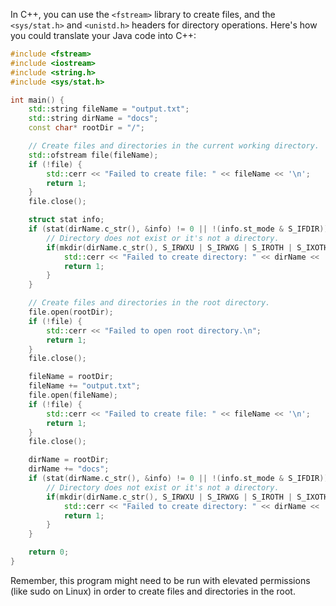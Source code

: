 In C++, you can use the `<fstream>` library to create files, and the `<sys/stat.h>` and `<unistd.h>` headers for directory operations. Here's how you could translate your Java code into C++:

```cpp
#include <fstream>
#include <iostream>
#include <string.h>
#include <sys/stat.h>

int main() {
    std::string fileName = "output.txt";
    std::string dirName = "docs";
    const char* rootDir = "/";

    // Create files and directories in the current working directory.
    std::ofstream file(fileName);
    if (!file) {
        std::cerr << "Failed to create file: " << fileName << '\n';
        return 1;
    }
    file.close();

    struct stat info;
    if (stat(dirName.c_str(), &info) != 0 || !(info.st_mode & S_IFDIR)) {
        // Directory does not exist or it's not a directory.
        if(mkdir(dirName.c_str(), S_IRWXU | S_IRWXG | S_IROTH | S_IXOTH ) == -1){
            std::cerr << "Failed to create directory: " << dirName << '\n';
            return 1;
        }
    }

    // Create files and directories in the root directory.
    file.open(rootDir);
    if (!file) {
        std::cerr << "Failed to open root directory.\n";
        return 1;
    }
    file.close();

    fileName = rootDir;
    fileName += "output.txt";
    file.open(fileName);
    if (!file) {
        std::cerr << "Failed to create file: " << fileName << '\n';
        return 1;
    }
    file.close();

    dirName = rootDir;
    dirName += "docs";
    if (stat(dirName.c_str(), &info) != 0 || !(info.st_mode & S_IFDIR)) {
        // Directory does not exist or it's not a directory.
        if(mkdir(dirName.c_str(), S_IRWXU | S_IRWXG | S_IROTH | S_IXOTH ) == -1){
            std::cerr << "Failed to create directory: " << dirName << '\n';
            return 1;
        }
    }

    return 0;
}
```

Remember, this program might need to be run with elevated permissions (like sudo on Linux) in order to create files and directories in the root.
